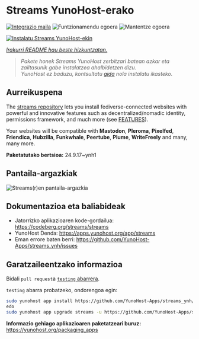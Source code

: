 <!--
Ohart ongi: README hau automatikoki sortu da <https://github.com/YunoHost/apps/tree/master/tools/readme_generator>ri esker
EZ editatu eskuz.
-->

# Streams YunoHost-erako

[![Integrazio maila](https://dash.yunohost.org/integration/streams.svg)](https://ci-apps.yunohost.org/ci/apps/streams/) ![Funtzionamendu egoera](https://ci-apps.yunohost.org/ci/badges/streams.status.svg) ![Mantentze egoera](https://ci-apps.yunohost.org/ci/badges/streams.maintain.svg)

[![Instalatu Streams YunoHost-ekin](https://install-app.yunohost.org/install-with-yunohost.svg)](https://install-app.yunohost.org/?app=streams)

*[Irakurri README hau beste hizkuntzatan.](./ALL_README.md)*

> *Pakete honek Streams YunoHost zerbitzari batean azkar eta zailtasunik gabe instalatzea ahalbidetzen dizu.*  
> *YunoHost ez baduzu, kontsultatu [gida](https://yunohost.org/install) nola instalatu ikasteko.*

## Aurreikuspena

The [streams repository](https://codeberg.org/streams/streams/) lets you install fediverse-connected websites with powerful and innovative features such as decentralized/nomadic identity, permissions framework, and much more (see [FEATURES](doc/FEATURES.md)).

Your websites will be compatible with **Mastodon**, **Pleroma**, **Pixelfed**, **Friendica**, **Hubzilla**, **Funkwhale**, **Peertube**, **Plume**, **WriteFreely** and many, many more.

**Paketatutako bertsioa:** 24.9.17~ynh1

## Pantaila-argazkiak

![Streams(r)en pantaila-argazkia](./doc/screenshots/example.png)

## Dokumentazioa eta baliabideak

- Jatorrizko aplikazioaren kode-gordailua: <https://codeberg.org/streams/streams>
- YunoHost Denda: <https://apps.yunohost.org/app/streams>
- Eman errore baten berri: <https://github.com/YunoHost-Apps/streams_ynh/issues>

## Garatzaileentzako informazioa

Bidali `pull request`a [`testing` abarrera](https://github.com/YunoHost-Apps/streams_ynh/tree/testing).

`testing` abarra probatzeko, ondorengoa egin:

```bash
sudo yunohost app install https://github.com/YunoHost-Apps/streams_ynh/tree/testing --debug
edo
sudo yunohost app upgrade streams -u https://github.com/YunoHost-Apps/streams_ynh/tree/testing --debug
```

**Informazio gehiago aplikazioaren paketatzeari buruz:** <https://yunohost.org/packaging_apps>
